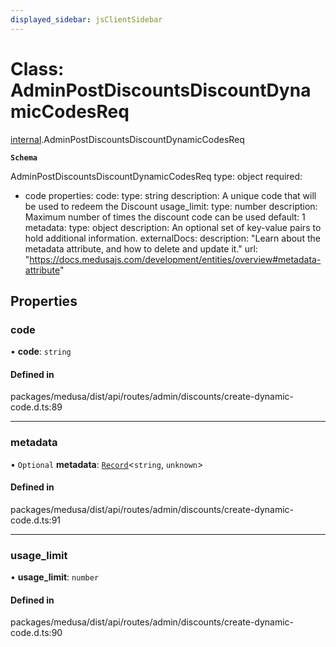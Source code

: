 ```yaml
---
displayed_sidebar: jsClientSidebar
---
```


# Class: AdminPostDiscountsDiscountDynamicCodesReq

[internal](../modules/internal-8.md).AdminPostDiscountsDiscountDynamicCodesReq

**`Schema`**

AdminPostDiscountsDiscountDynamicCodesReq
type: object
required:
  - code
properties:
  code:
    type: string
    description: A unique code that will be used to redeem the Discount
  usage_limit:
    type: number
    description: Maximum number of times the discount code can be used
    default: 1
  metadata:
    type: object
    description: An optional set of key-value pairs to hold additional information.
    externalDocs:
      description: "Learn about the metadata attribute, and how to delete and update it."
      url: "https://docs.medusajs.com/development/entities/overview#metadata-attribute"

## Properties

### code

• **code**: `string`

#### Defined in

packages/medusa/dist/api/routes/admin/discounts/create-dynamic-code.d.ts:89

___

### metadata

• `Optional` **metadata**: [`Record`](../modules/internal.md#record)<`string`, `unknown`\>

#### Defined in

packages/medusa/dist/api/routes/admin/discounts/create-dynamic-code.d.ts:91

___

### usage\_limit

• **usage\_limit**: `number`

#### Defined in

packages/medusa/dist/api/routes/admin/discounts/create-dynamic-code.d.ts:90

